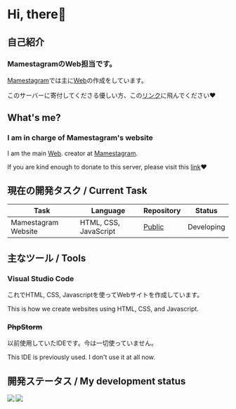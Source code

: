 # Hi, there👋
## 自己紹介
### MamestagramのWeb担当です。

[Mamestagram](https://github.com/Mamestagram)では主に[Web](https://web.mamesosu.net/home)の作成をしています。

このサーバーに寄付してくださる優しい方、この[リンク](https://ko-fi.com/mames1)に飛んでください♥️
## What's me?
### I am in charge of Mamestagram's website

I am the main [Web](https://web.mamesosu.net/home). creator at [Mamestagram](https://github.com/Mamestagram).

If you are kind enough to donate to this server, please visit this [link](https://ko-fi.com/mames1)♥️
## 現在の開発タスク / Current Task
|Task|Language|Repository|Status|
|---|---|---|---|
|Mamestagram Website|HTML, CSS, JavaScript|[Public](https://github.com/Mamestagram/Mamestagram-WebSite)|Developing|
## 主なツール / Tools
### Visual Studio Code
これでHTML, CSS, Javascriptを使ってWebサイトを作成しています。

This is how we create websites using HTML, CSS, and Javascript.

### ~~PhpStorm~~
以前使用していたIDEです。今は一切使っていません。

This IDE is previously used. I don't use it at all now.
## 開発ステータス / My development status
<a href="https://github.com/anuraghazra/github-readme-stats">
  <img align="left" src="https://github-readme-stats.vercel.app/api?username=basshhii0610&show_icons=true&theme=holi">
</a>
<a href="https://github.com/anuraghazra/github-readme-stats">
  <img align="left" src="https://github-readme-stats.vercel.app/api/top-langs/?username=basshhii0610&theme=holi">
</a>
